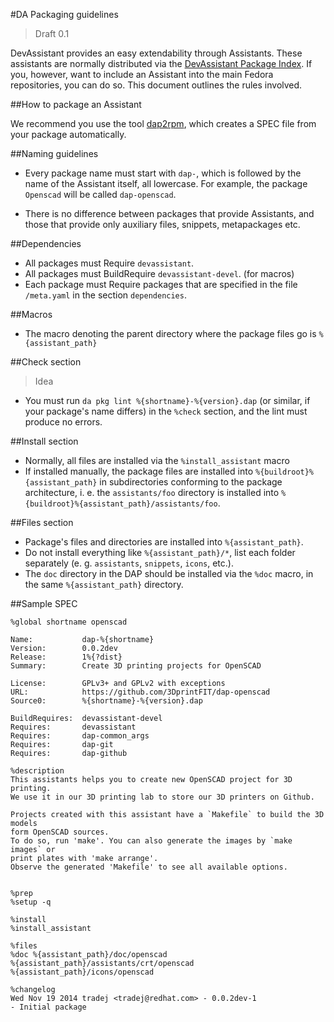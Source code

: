 #DA Packaging guidelines

> Draft 0.1

DevAssistant provides an easy extendability through Assistants. These
assistants are normally distributed via the [DevAssistant Package
Index](https://dapi.devassistant.org). If you, however, want to include an
Assistant into the main Fedora repositories, you can do so. This document
outlines the rules involved.

##How to package an Assistant

We recommend you use the tool
[dap2rpm](https://github.com/devassistant/dap2rpm), which creates a SPEC file
from your package automatically.

##Naming guidelines

* Every package name must start with ``dap-``, which is followed by the name of
  the Assistant itself, all lowercase. For example, the package ``Openscad``
  will be called ``dap-openscad``.

* There is no difference between packages that provide Assistants, and those
  that provide only auxiliary files, snippets, metapackages etc.

##Dependencies

* All packages must Require ``devassistant``.
* All packages must BuildRequire ``devassistant-devel``. (for macros)
* Each package must Require packages that are specified in the file
  ``/meta.yaml`` in the section ``dependencies``.

##Macros

* The macro denoting the parent directory where the package files go is
  ``%{assistant_path}``

##Check section

> Idea

* You must run ``da pkg lint %{shortname}-%{version}.dap`` (or similar, if your
  package's name differs) in the ``%check`` section, and the lint must produce
  no errors.

##Install section

* Normally, all files are installed via the ``%install_assistant`` macro
* If installed manually, the package files are installed into
  ``%{buildroot}%{assistant_path}`` in subdirectories conforming to the package
  architecture, i. e. the ``assistants/foo`` directory is installed into
  ``%{buildroot}%{assistant_path}/assistants/foo``.

##Files section

* Package's files and directories are installed into ``%{assistant_path}``.
* Do not install everything like ``%{assistant_path}/*``, list each folder
  separately (e. g. ``assistants``, ``snippets``, ``icons``, etc.).
* The ``doc`` directory in the DAP should be installed via the ``%doc`` macro,
  in the same ``%{assistant_path}`` directory.

##Sample SPEC

    %global shortname openscad

    Name:           dap-%{shortname}
    Version:        0.0.2dev
    Release:        1%{?dist}
    Summary:        Create 3D printing projects for OpenSCAD

    License:        GPLv3+ and GPLv2 with exceptions
    URL:            https://github.com/3DprintFIT/dap-openscad
    Source0:        %{shortname}-%{version}.dap

    BuildRequires:  devassistant-devel
    Requires:       devassistant
    Requires:       dap-common_args
    Requires:       dap-git
    Requires:       dap-github

    %description
    This assistants helps you to create new OpenSCAD project for 3D printing.
    We use it in our 3D printing lab to store our 3D printers on Github.

    Projects created with this assistant have a `Makefile` to build the 3D models
    form OpenSCAD sources.
    To do so, run 'make'. You can also generate the images by `make images` or
    print plates with 'make arrange'.
    Observe the generated 'Makefile' to see all available options.


    %prep
    %setup -q

    %install
    %install_assistant

    %files
    %doc %{assistant_path}/doc/openscad
    %{assistant_path}/assistants/crt/openscad
    %{assistant_path}/icons/openscad

    %changelog
    Wed Nov 19 2014 tradej <tradej@redhat.com> - 0.0.2dev-1
    - Initial package

